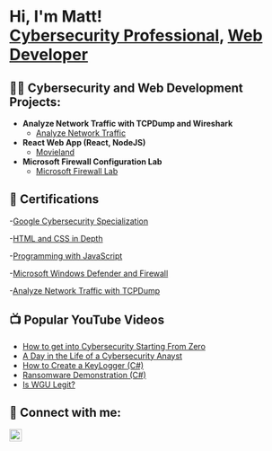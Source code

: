<h1>Hi, I'm Matt! <br/><a href="https://www.linkedin.com/in/matt-j-vincent">Cybersecurity Professional</a>, <a href="https://github.com/Matttastic">Web Developer</a>

<h2>👨‍💻 Cybersecurity and Web Development Projects:</h2>

- <b>Analyze Network Traffic with TCPDump and Wireshark</b>
  - [Analyze Network Traffic](https://github.com/Matttastic/Analyze-Network-Traffic-with-TCPDump/blob/main/README.md)
- <b>React Web App (React, NodeJS)</b>
  - [Movieland](https://github.com/Matttastic/MovieLand)
- <b>Microsoft Firewall Configuration Lab</b>
  - [Microsoft Firewall Lab](https://github.com/Matttastic/Microsoft-Firewall-Lab)
 

<h2>📃 Certifications</h2>

-[Google Cybersecurity Specialization](https://www.coursera.org/account/accomplishments/specialization/certificate/LFC7VNAKTVNH)

-[HTML and CSS in Depth](https://www.coursera.org/account/accomplishments/certificate/KFKCK7Z8D8KC)

-[Programming with JavaScript](https://www.coursera.org/account/accomplishments/certificate/R6MW57R8GJE9)

-[Microsoft Windows Defender and Firewall](https://www.coursera.org/account/accomplishments/certificate/6GWQV9SZNQC2)

-[Analyze Network Traffic with TCPDump](https://www.coursera.org/account/accomplishments/certificate/BVVF86XCLHR7)

<h2>📺 Popular YouTube Videos</h2>

- [How to get into Cybersecurity Starting From Zero](https://www.youtube.com/watch?v=a83ASGn_V_s)
- [A Day in the Life of a Cybersecurity Anayst](https://www.youtube.com/watch?v=uHy3oM7NnoU)
- [How to Create a KeyLogger (C#)](https://www.youtube.com/watch?v=N-L9hklSlNk)
- [Ransomware Demonstration (C#)](https://www.youtube.com/watch?v=OfvdQeh79s0)
- [Is WGU Legit?](https://www.youtube.com/watch?v=E2MwRWxDBkA)

<h2> 🤳 Connect with me:</h2>

[<img align="left" alt="MattVincent | LinkedIn" width="22px" src="https://cdn.jsdelivr.net/npm/simple-icons@v3/icons/linkedin.svg" />][linkedin]


[linkedin]: https://www.linkedin.com/in/matt-j-vincent

<!--
**matttastic/matttastic** is a ✨ _special_ ✨ repository because its `README.md` (this file) appears on your GitHub profile.

Here are some ideas to get you started:

- 🔭 I’m currently working on ...
- 🌱 I’m currently learning ...
- 👯 I’m looking to collaborate on ...
- 🤔 I’m looking for help with ...
- 💬 Ask me about ...
- 📫 How to reach me: ...
- 😄 Pronouns: ...
- ⚡ Fun fact: ...
-->
